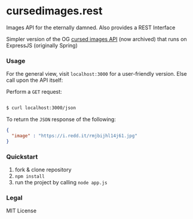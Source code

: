 # cursedimages.rest

Images API for the eternally damned. Also provides a REST Interface

Simpler version of the OG [cursed images API](github.com/rakhadjo/cursed_images_api) (now archived) that runs on ExpressJS (originally Spring)

### Usage

For the general view, visit `localhost:3000` for a user-friendly version. Else call upon the API itself:

Perform a `GET` request:
```sh

$ curl localhost:3000/json

```
To return the `JSON` response of the following:
```json
{
  "image" : "https://i.redd.it/rmjbijhl14j61.jpg"
}
```

### Quickstart

1. fork & clone repository
2. `npm install`
3. run the project by calling `node app.js`

### Legal
MIT License
